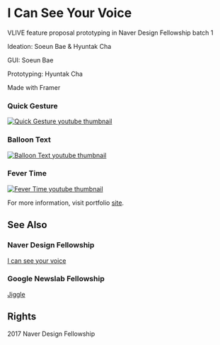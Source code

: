 # I Can See Your Voice
VLIVE feature proposal prototyping in Naver Design Fellowship batch 1

Ideation: Soeun Bae & Hyuntak Cha

GUI: Soeun Bae

Prototyping: Hyuntak Cha

Made with Framer


### Quick Gesture
[![Quick Gesture youtube thumbnail](https://img.youtube.com/vi/uzrNdsMJlVk/0.jpg)](https://www.youtube.com/watch?v=uzrNdsMJlVk)

### Balloon Text
[![Balloon Text youtube thumbnail](https://img.youtube.com/vi/lOfZ-n8QXE0/0.jpg)](https://www.youtube.com/watch?v=lOfZ-n8QXE0)

### Fever Time
[![Fever Time youtube thumbnail](https://img.youtube.com/vi/FmFVcozFUDQ/0.jpg)](https://www.youtube.com/watch?v=FmFVcozFUDQ)


For more information, visit portfolio [site](http://hyuntak.com/ndf).


## See Also
### Naver Design Fellowship
[I can see your voice](https://github.com/chaht01/ICanSeeYourVoice)
### Google Newslab Fellowship
[Jiggle](http://hyuntak.com/jiggle)



## Rights
2017 Naver Design Fellowship
